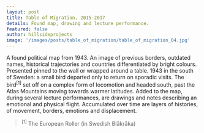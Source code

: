 ```yaml
---
layout: post
title: Table of Migration, 2015-2017
details: Found map, drawing and lecture performance.
featured: false
author: hillsideprojects
image: '/images/posts/table_of_migration/table_of_migration_04.jpg'
---
```


A found political map from 1943. An image of previous borders, outdated names, historical trajectories and countries differentiated by bright colours. Presented pinned to the wall or wrapped around a table. 1943 in the south of Sweden: a small bird departed only to return on sporadic visits. The bird<sup>[1]</sup> set off on a complex form of locomotion and headed south, past the Atlas Mountains moving towards warmer latitudes. Added to the map, during several lecture performances, are drawings and notes describing an emotional and physical flight. Accumulated over time are layers of histories, of movement, borders, emotions and displacement.

><sup>[1]</sup> The European Roller (in Swedish Blåkråka)
